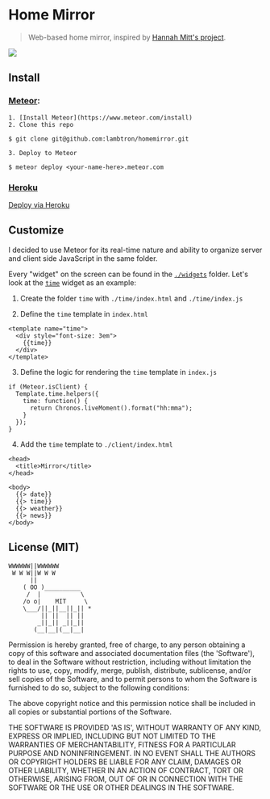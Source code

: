 # Home Mirror

> Web-based home mirror, inspired by [Hannah Mitt's project](https://github.com/HannahMitt/HomeMirror).

![](https://cldup.com/Vw4FEaH8h1.png)

## Install

### [Meteor](https://www.meteor.com/):
    1. [Install Meteor](https://www.meteor.com/install)
    2. Clone this repo

```
$ git clone git@github.com:lambtron/homemirror.git
```

    3. Deploy to Meteor

```
$ meteor deploy <your-name-here>.meteor.com
```

### [Heroku](http://heroku.com/)

[Deploy via Heroku]()

## Customize

I decided to use Meteor for its real-time nature and ability to organize server and client side JavaScript in the same folder.

Every "widget" on the screen can be found in the [`./widgets`]() folder. Let's look at the [`time`]() widget as an example:

1. Create the folder `time` with `./time/index.html` and `./time/index.js`

2. Define the `time` template in `index.html`

```
<template name="time">
  <div style="font-size: 3em">
    {{time}}
  </div>
</template>
```

3. Define the logic for rendering the `time` template in `index.js`

```
if (Meteor.isClient) {
  Template.time.helpers({
    time: function() {
      return Chronos.liveMoment().format("hh:mma");
    }
  });
}
```

4. Add the `time` template to `./client/index.html`

```
<head>
  <title>Mirror</title>
</head>

<body>
  {{> date}}
  {{> time}}
  {{> weather}}
  {{> news}}
</body>
```

## License (MIT)

```
WWWWWW||WWWWWW
 W W W||W W W
      ||
    ( OO )__________
     /  |           \
    /o o|    MIT     \
    \___/||_||__||_|| *
         || ||  || ||
        _||_|| _||_||
       (__|__|(__|__|
```

Permission is hereby granted, free of charge, to any person obtaining a copy of this software and associated documentation files (the 'Software'), to deal in the Software without restriction, including without limitation the rights to use, copy, modify, merge, publish, distribute, sublicense, and/or sell copies of the Software, and to permit persons to whom the Software is furnished to do so, subject to the following conditions:

The above copyright notice and this permission notice shall be included in all copies or substantial portions of the Software.

THE SOFTWARE IS PROVIDED 'AS IS', WITHOUT WARRANTY OF ANY KIND, EXPRESS OR IMPLIED, INCLUDING BUT NOT LIMITED TO THE WARRANTIES OF MERCHANTABILITY, FITNESS FOR A PARTICULAR PURPOSE AND NONINFRINGEMENT. IN NO EVENT SHALL THE AUTHORS OR COPYRIGHT HOLDERS BE LIABLE FOR ANY CLAIM, DAMAGES OR OTHER LIABILITY, WHETHER IN AN ACTION OF CONTRACT, TORT OR OTHERWISE, ARISING FROM, OUT OF OR IN CONNECTION WITH THE SOFTWARE OR THE USE OR OTHER DEALINGS IN THE SOFTWARE.
